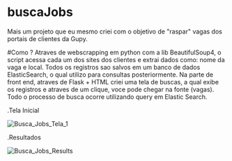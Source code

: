 # buscaJobs

Mais um projeto que eu mesmo criei com o objetivo de "raspar" vagas dos portais de clientes da Gupy.

#Como ?
Atraves de webscrapping em python com a lib BeautifulSoup4, o script acessa cada um dos sites dos  clientes e extrai dados como: nome da vaga e local.
Todos os registros sao salvos em um banco de dados ElasticSearch, o qual utilizo para consultas posteriormente.
Na parte de front end, atraves de Flask + HTML criei uma tela de buscas, a qual exibe os registros e atraves de um clique, voce pode chegar na fonte (vagas).
Todo o processo de busca ocorre utilizando query em Elastic Search.

.Tela Inicial

![Busca_Jobs_Tela_1](https://user-images.githubusercontent.com/36780203/124399942-566cc800-dcf5-11eb-9b1f-87d4f639648a.jpg)

.Resultados

![Busca_Jobs_Results](https://user-images.githubusercontent.com/36780203/124399946-5bca1280-dcf5-11eb-9b14-1a25ae591ec6.jpg)

